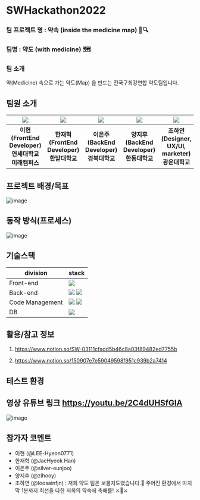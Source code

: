 # SWHackathon2022
### 팀 프로젝트 명 : 약속 (inside the medicine map) 💊🔍

### 팀명 : 약도 (with medicine) 🗺

### 팀 소개
약(Medicine) 속으로 가는 약도(Map) 을 만드는 전국구최강연합 약도팀입니다.

## 팀원 소개

| ![](https://github.com/LEE-Hyeon0771.png) | ![](https://github.com/JaeHyeokHan.png) | ![](https://github.com/silver-eunjoo.png) | ![](https://github.com/zihooy.png) | ![](https://github.com/loosainfjn.png) |
| :--------------------------------------: | :--------------------------------------: | :--------------------------------------: | :-----------------------------------: | :------------------------------------: |
|             **이현<br>(FrontEnd Developer)<br>연세대학교 미래캠퍼스**              |             **한재혁<br>(FrontEnd Developer)<br>한밭대학교**              |             **이은주<br>(BackEnd Developer)<br>경북대학교**              |            **양지후<br>(BackEnd Developer)<br>한동대학교**            |            **조하연<br>(Designer, UX/UI, marketer)<br>광운대학교**             |

## 프로젝트 배경/목표 


![image](https://user-images.githubusercontent.com/29768779/175483548-78dad507-556f-4c34-93a0-dc72b5e2fe65.png)


## 동작 방식(프로세스)


![image](https://user-images.githubusercontent.com/29768779/175483186-b67060af-bb02-4971-907c-fe1d7033e261.png)


## 기술스택

| division        | stack                                                                                                                                                                                                                                                                                                       |
| --------------- | ----------------------------------------------------------------------------------------------------------------------------------------------------------------------------------------------------------------------------------------------------------------------------------------------------------- |
| Front-end       | <img src="https://img.shields.io/badge/react-61DAFB?style=for-the-badge&logo=react&logoColor=black">  |
| Back-end        |  <img src="https://img.shields.io/badge/springboot-6DB33F?style=for-the-badge&logo=springboot&logoColor=black"> <img src="https://img.shields.io/badge/jpa-6DB33F?style=for-the-badge&logo=springboot&logoColor=black">|
| Code Management | <img src="https://img.shields.io/badge/git-F05032?style=for-the-badge&logo=git&logoColor=black"> <img src="https://img.shields.io/badge/github-181717?style=for-the-badge&logo=github&logoColor=black"> |
| DB              | <img src="https://img.shields.io/badge/mysql-4479A1?style=for-the-badge&logo=mysql&logoColor=black"> |


## 활용/참고 정보 

1. https://www.notion.so/SW-03111cfadd5b46c8a03f89482ed7755b

2. https://www.notion.so/150907e7e59049598f951c939b2a7414

## 테스트 환경 

## 영상 유튜브 링크 https://youtu.be/2C4dUHSfGIA

![image](https://user-images.githubusercontent.com/29768779/175484368-758bd32e-6917-401a-bfd8-92980f924af4.png)


## 참가자 코멘트

- 이현   (@LEE-Hyeon0771)
- 한재혁 (@JaeHyeok Han)
- 이은주 (@silver-eunjoo)
- 양지후 (@zihooy)
- 조하연 (@loosainfjn) : 저희 약도 팀은 보물지도였습니다.💎 주어진 환경에서 마지막 1분까지 최선을 다한 저희의 약속에 축배를! ⚔🍷⚔
